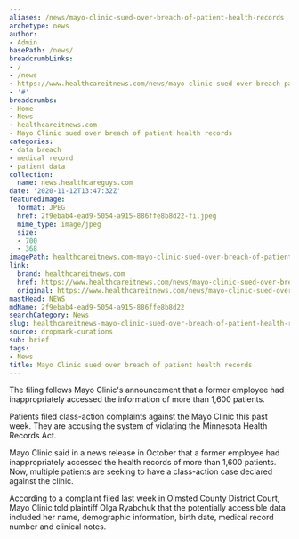 ```yaml
---
aliases: /news/mayo-clinic-sued-over-breach-of-patient-health-records
archetype: news
author:
- Admin
basePath: /news/
breadcrumbLinks:
- /
- /news
- https://www.healthcareitnews.com/news/mayo-clinic-sued-over-breach-patient-health-records
- '#'
breadcrumbs:
- Home
- News
- healthcareitnews.com
- Mayo Clinic sued over breach of patient health records
categories:
- data breach
- medical record
- patient data
collection:
  name: news.healthcareguys.com
date: '2020-11-12T13:47:32Z'
featuredImage:
  format: JPEG
  href: 2f9ebab4-ead9-5054-a915-886ffe8b8d22-fi.jpeg
  mime_type: image/jpeg
  size:
  - 700
  - 368
imagePath: healthcareitnews.com-mayo-clinic-sued-over-breach-of-patient-health-records
link:
  brand: healthcareitnews.com
  href: https://www.healthcareitnews.com/news/mayo-clinic-sued-over-breach-patient-health-records
  original: https://www.healthcareitnews.com/news/mayo-clinic-sued-over-breach-patient-health-records
mastHead: NEWS
mdName: 2f9ebab4-ead9-5054-a915-886ffe8b8d22
searchCategory: News
slug: healthcareitnews-mayo-clinic-sued-over-breach-of-patient-health-records
source: dropmark-curations
sub: brief
tags:
- News
title: Mayo Clinic sued over breach of patient health records
---
```


The filing follows Mayo Clinic's announcement that a former employee had inappropriately accessed the information of more than 1,600 patients.

Patients filed class-action complaints against the Mayo Clinic this past week. They are accusing the system of violating the Minnesota Health Records Act.  

Mayo Clinic said in a news release in October that a former employee had inappropriately accessed the health records of more than 1,600 patients. Now, multiple patients are seeking to have a class-action case declared against the clinic.

According to a complaint filed last week in Olmsted County District Court, Mayo Clinic told plaintiff Olga Ryabchuk that the potentially accessible data included her name, demographic information, birth date, medical record number and clinical notes.